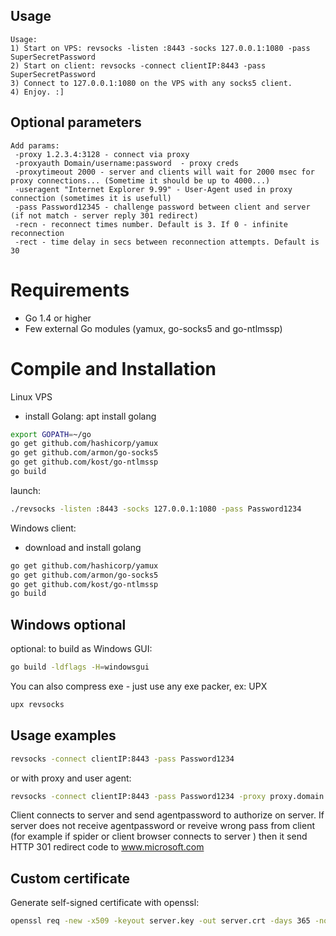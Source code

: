 

## Usage

    Usage:
    1) Start on VPS: revsocks -listen :8443 -socks 127.0.0.1:1080 -pass SuperSecretPassword
    2) Start on client: revsocks -connect clientIP:8443 -pass SuperSecretPassword
    3) Connect to 127.0.0.1:1080 on the VPS with any socks5 client.
    4) Enjoy. :]

## Optional parameters

    Add params:
     -proxy 1.2.3.4:3128 - connect via proxy
     -proxyauth Domain/username:password  - proxy creds
     -proxytimeout 2000 - server and clients will wait for 2000 msec for proxy connections... (Sometime it should be up to 4000...)
     -useragent "Internet Explorer 9.99" - User-Agent used in proxy connection (sometimes it is usefull)
     -pass Password12345 - challenge password between client and server (if not match - server reply 301 redirect)
     -recn - reconnect times number. Default is 3. If 0 - infinite reconnection
     -rect - time delay in secs between reconnection attempts. Default is 30

# Requirements

-   Go 1.4 or higher
-   Few external Go modules (yamux, go-socks5 and go-ntlmssp)

# Compile and Installation

Linux VPS

-   install Golang: apt install golang

```sh
export GOPATH=~/go
go get github.com/hashicorp/yamux
go get github.com/armon/go-socks5
go get github.com/kost/go-ntlmssp
go build
```

launch:

```sh
./revsocks -listen :8443 -socks 127.0.0.1:1080 -pass Password1234
```

Windows client:

-   download and install golang

```sh
go get github.com/hashicorp/yamux
go get github.com/armon/go-socks5
go get github.com/kost/go-ntlmssp
go build
```

## Windows optional

optional: to build as Windows GUI:

```sh
go build -ldflags -H=windowsgui
```

You can also compress exe - just use any exe packer, ex: UPX

```sh
upx revsocks
```

## Usage examples

```sh
revsocks -connect clientIP:8443 -pass Password1234
```

or with proxy and user agent:

```sh
revsocks -connect clientIP:8443 -pass Password1234 -proxy proxy.domain.local:3128 -proxyauth Domain/userpame:userpass -useragent "Mozilla 5.0/IE Windows 10"
```

Client connects to server and send agentpassword to authorize on server. If server does not receive agentpassword or reveive wrong pass from client (for example if spider or client browser connects to server ) then it send HTTP 301 redirect code to www.microsoft.com

## Custom certificate

Generate self-signed certificate with openssl:

```sh
openssl req -new -x509 -keyout server.key -out server.crt -days 365 -nodes
```
